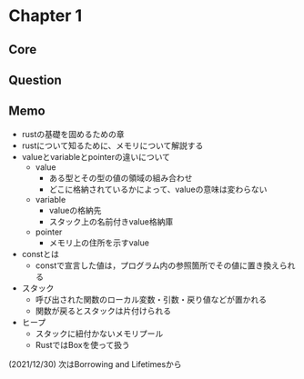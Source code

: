 # Chapter 1
## Core

## Question

## Memo
- rustの基礎を固めるための章
- rustについて知るために、メモリについて解説する
- valueとvariableとpointerの違いについて
  - value
    - ある型とその型の値の領域の組み合わせ
    - どこに格納されているかによって、valueの意味は変わらない
  - variable
    - valueの格納先
    - スタック上の名前付きvalue格納庫
  - pointer
    - メモリ上の住所を示すvalue
- constとは
  - constで宣言した値は，プログラム内の参照箇所でその値に置き換えられる
- スタック
  - 呼び出された関数のローカル変数・引数・戻り値などが置かれる
  - 関数が戻るとスタックは片付けられる
- ヒープ
  - スタックに紐付かないメモリプール
  - RustではBoxを使って扱う

(2021/12/30) 次はBorrowing and Lifetimesから
